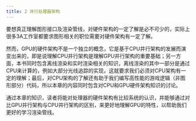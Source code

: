 ```yaml
---
title: 2 并行处理器架构
---
```


要想真正理解图形接口及渲染管线，对硬件架构的一定了解是必不可少的，实际上很多3A工作室都要求图形相关的职位需要对硬件架构有一定了解。

然而，GPU的硬件架构不是一个独立的概念，它是基于CPU并行架构的发展而演变出来的，即是说理解CPU并行架构是理解GPU并行架构的重要基础；另一方面，本书同时包含离线渲染和实时渲染相关的知识，离线渲染的其中一部分是通过CPU来计算的，例如大部分光线追踪的实现，这就要求我们必须对CPU架构有一定的理解；最后，对CPU架构的了解还有助于我们编写高性能的游戏逻辑（非图形部分）代码，所以本章的内容同时包含对CPU和GPU硬件架构知识的讨论。

通过本章的知识，读者将能对处理器的硬件架构有比较系统的认识，并能够通过对比GPU并行架构与CPU并行架构的区别，来更好地理解GPU的特性，以帮助我们更好的学习渲染管线。
